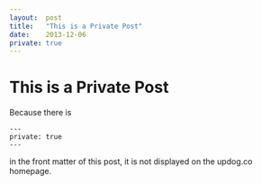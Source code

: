 ```yaml
---
layout:  post
title:   "This is a Private Post"
date:    2013-12-06 
private: true
---
```


# This is a Private Post

Because there is

    ---
    private: true
    ---

in the front matter of this post, it is not displayed on the updog.co homepage.

